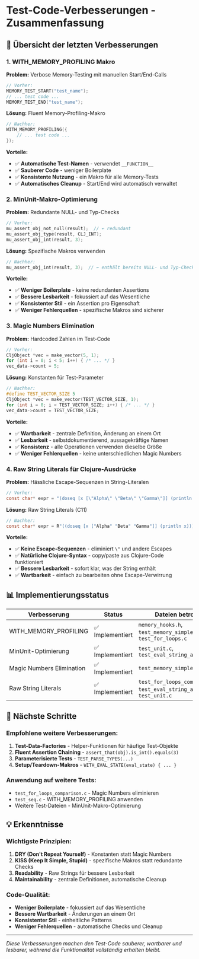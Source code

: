 # Test-Code-Verbesserungen - Zusammenfassung

## 🎯 Übersicht der letzten Verbesserungen

### **1. WITH_MEMORY_PROFILING Makro**
**Problem:** Verbose Memory-Testing mit manuellen Start/End-Calls
```c
// Vorher:
MEMORY_TEST_START("test_name");
// ... test code ...
MEMORY_TEST_END("test_name");
```

**Lösung:** Fluent Memory-Profiling-Makro
```c
// Nachher:
WITH_MEMORY_PROFILING({
    // ... test code ...
});
```

**Vorteile:**
- ✅ **Automatische Test-Namen** - verwendet `__FUNCTION__`
- ✅ **Sauberer Code** - weniger Boilerplate
- ✅ **Konsistente Nutzung** - ein Makro für alle Memory-Tests
- ✅ **Automatisches Cleanup** - Start/End wird automatisch verwaltet

### **2. MinUnit-Makro-Optimierung**
**Problem:** Redundante NULL- und Typ-Checks
```c
// Vorher:
mu_assert_obj_not_null(result);  // ← redundant
mu_assert_obj_type(result, CLJ_INT);
mu_assert_obj_int(result, 3);
```

**Lösung:** Spezifische Makros verwenden
```c
// Nachher:
mu_assert_obj_int(result, 3);  // ← enthält bereits NULL- und Typ-Check
```

**Vorteile:**
- ✅ **Weniger Boilerplate** - keine redundanten Assertions
- ✅ **Bessere Lesbarkeit** - fokussiert auf das Wesentliche
- ✅ **Konsistenter Stil** - ein Assertion pro Eigenschaft
- ✅ **Weniger Fehlerquellen** - spezifische Makros sind sicherer

### **3. Magic Numbers Elimination**
**Problem:** Hardcoded Zahlen im Test-Code
```c
// Vorher:
CljObject *vec = make_vector(5, 1);
for (int i = 0; i < 5; i++) { /* ... */ }
vec_data->count = 5;
```

**Lösung:** Konstanten für Test-Parameter
```c
// Nachher:
#define TEST_VECTOR_SIZE 5
CljObject *vec = make_vector(TEST_VECTOR_SIZE, 1);
for (int i = 0; i < TEST_VECTOR_SIZE; i++) { /* ... */ }
vec_data->count = TEST_VECTOR_SIZE;
```

**Vorteile:**
- ✅ **Wartbarkeit** - zentrale Definition, Änderung an einem Ort
- ✅ **Lesbarkeit** - selbstdokumentierend, aussagekräftige Namen
- ✅ **Konsistenz** - alle Operationen verwenden dieselbe Größe
- ✅ **Weniger Fehlerquellen** - keine unterschiedlichen Magic Numbers

### **4. Raw String Literals für Clojure-Ausdrücke**
**Problem:** Hässliche Escape-Sequenzen in String-Literalen
```c
// Vorher:
const char* expr = "(doseq [x [\"Alpha\" \"Beta\" \"Gamma\"]] (println x))";
```

**Lösung:** Raw String Literals (C11)
```c
// Nachher:
const char* expr = R"((doseq [x ["Alpha" "Beta" "Gamma"]] (println x)))";
```

**Vorteile:**
- ✅ **Keine Escape-Sequenzen** - eliminiert `\"` und andere Escapes
- ✅ **Natürliche Clojure-Syntax** - copy/paste aus Clojure-Code funktioniert
- ✅ **Bessere Lesbarkeit** - sofort klar, was der String enthält
- ✅ **Wartbarkeit** - einfach zu bearbeiten ohne Escape-Verwirrung

## 📊 Implementierungsstatus

| Verbesserung | Status | Dateien betroffen |
|--------------|--------|-------------------|
| WITH_MEMORY_PROFILING | ✅ Implementiert | `memory_hooks.h`, `test_memory_simple.c`, `test_for_loops.c` |
| MinUnit-Optimierung | ✅ Implementiert | `test_unit.c`, `test_eval_string_api.c` |
| Magic Numbers Elimination | ✅ Implementiert | `test_memory_simple.c` |
| Raw String Literals | ✅ Implementiert | `test_for_loops_comparison.c`, `test_eval_string_api.c`, `test_unit.c` |

## 🎯 Nächste Schritte

### **Empfohlene weitere Verbesserungen:**
1. **Test-Data-Factories** - Helper-Funktionen für häufige Test-Objekte
2. **Fluent Assertion Chaining** - `assert_that(obj).is_int().equals(3)`
3. **Parameterisierte Tests** - `TEST_PARSE_TYPES(...)`
4. **Setup/Teardown-Makros** - `WITH_EVAL_STATE(eval_state) { ... }`

### **Anwendung auf weitere Tests:**
- `test_for_loops_comparison.c` - Magic Numbers eliminieren
- `test_seq.c` - WITH_MEMORY_PROFILING anwenden
- Weitere Test-Dateien - MinUnit-Makro-Optimierung

## 💡 Erkenntnisse

### **Wichtigste Prinzipien:**
1. **DRY (Don't Repeat Yourself)** - Konstanten statt Magic Numbers
2. **KISS (Keep It Simple, Stupid)** - spezifische Makros statt redundante Checks
3. **Readability** - Raw Strings für bessere Lesbarkeit
4. **Maintainability** - zentrale Definitionen, automatische Cleanup

### **Code-Qualität:**
- **Weniger Boilerplate** - fokussiert auf das Wesentliche
- **Bessere Wartbarkeit** - Änderungen an einem Ort
- **Konsistenter Stil** - einheitliche Patterns
- **Weniger Fehlerquellen** - automatische Checks und Cleanup

---

*Diese Verbesserungen machen den Test-Code sauberer, wartbarer und lesbarer, während die Funktionalität vollständig erhalten bleibt.*
